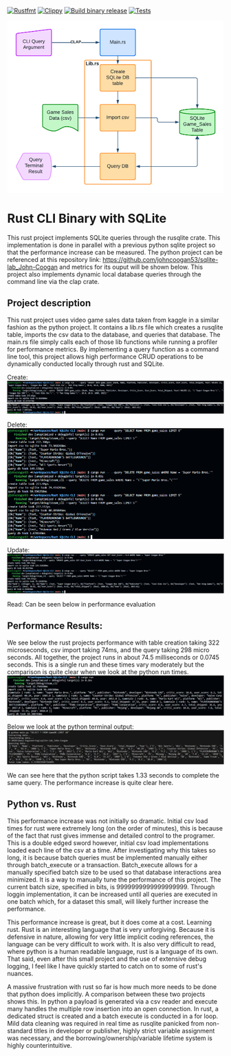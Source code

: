 [![Rustfmt](https://github.com/johncoogan53/Rust-SQLite-CLI/actions/workflows/rustfmt.yml/badge.svg)](https://github.com/johncoogan53/Rust-SQLite-CLI/actions/workflows/rustfmt.yml)
[![Clippy](https://github.com/johncoogan53/Rust-SQLite-CLI/actions/workflows/lint.yml/badge.svg)](https://github.com/johncoogan53/Rust-SQLite-CLI/actions/workflows/lint.yml)
[![Build binary release](https://github.com/johncoogan53/Rust-SQLite-CLI/actions/workflows/release.yml/badge.svg)](https://github.com/johncoogan53/Rust-SQLite-CLI/actions/workflows/release.yml)
[![Tests](https://github.com/johncoogan53/Rust-SQLite-CLI/actions/workflows/tests.yml/badge.svg)](https://github.com/johncoogan53/Rust-SQLite-CLI/actions/workflows/tests.yml)

![Alt text](Rust_SQLite_CLI.png)

# Rust CLI Binary with SQLite

This rust project implements SQLite queries through the rusqlite crate. This implementation is done in parallel with a previous python sqlite project so that the performance increase can be measured. The python project can be referenced at this repository link: https://github.com/johncoogan53/sqlite-lab_John-Coogan and metrics for its ouput will be shown below. This project also implements dynamic local database queries through the command line via the clap crate. 

## Project description
This rust project uses video game sales data taken from kaggle in a similar fashion as the python project. It contains a lib.rs file which creates a rusqlite table, imports the csv data to the database, and queries that database. The main.rs file simply calls each of those lib functions while running a profiler for performance metrics. By implementing a query function as a command line tool, this project allows high performance CRUD operations to be dynamically conducted locally through rust and SQLite. 

Create:
![Alt text](RustSQLiteCreate.png)
![Alt text](RustSQLiteCreate2.png)

Delete:
![Alt text](RustSQLiteDel.png)

Update:
![Alt text](RustSQLiteUpdate.png)

Read:
Can be seen below in performance evaluation

## Performance Results:
We see below the rust projects performance with table creation taking 322 microseconds, csv import taking 74ms, and the query taking 298 micro seconds. All together, the project runs in about 74.5 milliseconds or 0.0745 seconds. This is a single run and these times vary moderately but the comparison is quite clear when we look at the python run times.
![Alt text](rust_performance.png)

Below we look at the python terminal output:
 ![Alt text](Python_performance.png)

 We can see here that the python script takes 1.33 seconds to complete the same query. The performance increase is quite clear here. 

 ## Python vs. Rust

 This performance increase was not initially so dramatic. Initial csv load times for rust were extremely long (on the order of minutes), this is because of the fact that rust gives immense and detailed control to the programer. This is a double edged sword however, initial csv load implementations loaded each line of the csv at a time. After investigating why this takes so long, it is because batch queries must be implemented manually either through batch_execute or a transaction. Batch_execute allows for a manually specified batch size to be used so that database interactions area minimized. It is a way to manually tune the performance of this project. The current batch size, specified in bits, is 9999999999999999999. Through loggin implementation, it can be increased until all queries are executed in one batch which, for a dataset this small, will likely further increase the performance. 

 This performance increase is great, but it does come at a cost. Learning rust. Rust is an interesting language that is very unforgiving. Because it is defensive in nature, allowing for very little implicit coding references, the language can be very difficult to work with. It is also very difficult to read, where python is a human readable language, rust is a language of its own. That said, even after this small project and the use of extensive debug logging, I feel like I have quickly started to catch on to some of rust's nuances. 

 A massive frustration with rust so far is how much more needs to be done that python does implicitly. A comparison between these two projects shows this. In python a payload is generated via a csv reader and execute many handles the multiple row insertion into an open connection. In rust, a dedicated struct is created and a batch execute is conducted in a for loop. Mild data cleaning was required in real time as rusqlite panicked from non-standard titles in developer or publisher, highly strict variable assignment was necessary, and the borrowing/ownership/variable lifetime system is highly counterintuitive.